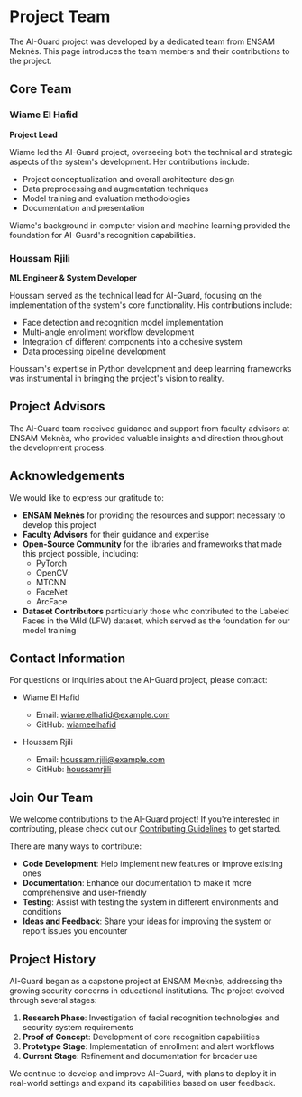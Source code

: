 # Project Team

The AI-Guard project was developed by a dedicated team from ENSAM Meknès. This page introduces the team members and their contributions to the project.

## Core Team

### Wiame El Hafid
**Project Lead**

Wiame led the AI-Guard project, overseeing both the technical and strategic aspects of the system's development. Her contributions include:

- Project conceptualization and overall architecture design
- Data preprocessing and augmentation techniques
- Model training and evaluation methodologies
- Documentation and presentation

Wiame's background in computer vision and machine learning provided the foundation for AI-Guard's recognition capabilities.

### Houssam Rjili
**ML Engineer & System Developer**

Houssam served as the technical lead for AI-Guard, focusing on the implementation of the system's core functionality. His contributions include:

- Face detection and recognition model implementation
- Multi-angle enrollment workflow development
- Integration of different components into a cohesive system
- Data processing pipeline development

Houssam's expertise in Python development and deep learning frameworks was instrumental in bringing the project's vision to reality.

## Project Advisors

The AI-Guard team received guidance and support from faculty advisors at ENSAM Meknès, who provided valuable insights and direction throughout the development process.

## Acknowledgements

We would like to express our gratitude to:

- **ENSAM Meknès** for providing the resources and support necessary to develop this project
- **Faculty Advisors** for their guidance and expertise
- **Open-Source Community** for the libraries and frameworks that made this project possible, including:
  - PyTorch
  - OpenCV
  - MTCNN
  - FaceNet
  - ArcFace
- **Dataset Contributors** particularly those who contributed to the Labeled Faces in the Wild (LFW) dataset, which served as the foundation for our model training

## Contact Information

For questions or inquiries about the AI-Guard project, please contact:

- Wiame El Hafid
  - Email: wiame.elhafid@example.com
  - GitHub: [wiameelhafid](https://github.com/wiameelhafid)

- Houssam Rjili
  - Email: houssam.rjili@example.com
  - GitHub: [houssamrjili](https://github.com/houssamrjili)

## Join Our Team

We welcome contributions to the AI-Guard project! If you're interested in contributing, please check out our [Contributing Guidelines](../development/contributing.md) to get started.

There are many ways to contribute:

- **Code Development**: Help implement new features or improve existing ones
- **Documentation**: Enhance our documentation to make it more comprehensive and user-friendly
- **Testing**: Assist with testing the system in different environments and conditions
- **Ideas and Feedback**: Share your ideas for improving the system or report issues you encounter

## Project History

AI-Guard began as a capstone project at ENSAM Meknès, addressing the growing security concerns in educational institutions. The project evolved through several stages:

1. **Research Phase**: Investigation of facial recognition technologies and security system requirements
2. **Proof of Concept**: Development of core recognition capabilities
3. **Prototype Stage**: Implementation of enrollment and alert workflows
4. **Current Stage**: Refinement and documentation for broader use

We continue to develop and improve AI-Guard, with plans to deploy it in real-world settings and expand its capabilities based on user feedback.